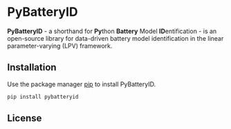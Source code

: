 # PyBatteryID

**PyBatteryID** - a shorthand for **Py**thon **Battery** Model **ID**entification - is an open-source library for data-driven battery model identification in the linear parameter-varying (LPV) framework.

## Installation

Use the package manager [pip](https://pip.pypa.io/en/stable/) to install PyBatteryID.

```bash
pip install pybatteryid
```

## License